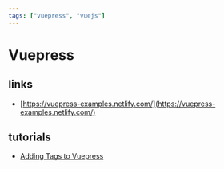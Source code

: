 ```yaml
---
tags: ["vuepress", "vuejs"]
---
```


# Vuepress

<TagLinks />

## links

- [https://vuepress-examples.netlify.com/](https://vuepress-examples.netlify.com/)

## tutorials

- [Adding Tags to Vuepress](https://code.roygreenfeld.com/cookbook/adding-tags-to-vuepress.html)

